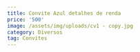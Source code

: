 ```yaml
---
title: Convite Azul detalhes de renda
price: '500'
image: /assets/img/uploads/cv1 - copy.jpg
category: Diversos
tag: Convites
---
```


